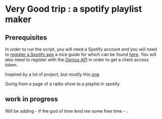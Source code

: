# Very Good trip : a spotify playlist maker

## Prerequisites
In order to run the script, you will need a Spotify account and you will need to [register a Spotify app](https://developer.spotify.com/dashboard/) a nice guide for which can be found [here](https://spotipy.readthedocs.io/en/2.9.0/#getting-started). You will also need to register with the [Genius API](https://docs.genius.com/#/getting-started-h1) in order to get a client access token. 

Inspired by a lot of project, but mostly this [one](https://github.com/eric-hochberger/sample-playlists)

Going from a page of a radio show to a playlist in spotify.

## work in progress 
Will be adding - if the god of time lend me some free time - :
